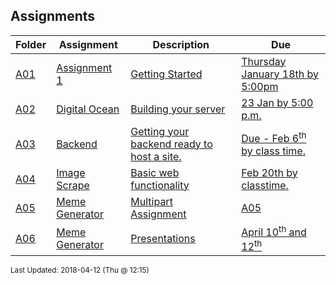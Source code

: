 ## Assignments
| Folder | Assignment | Description | Due|
 | ------------|------------|------------|------------|
 | [A01](https://github.com/rugbyprof/5373-Internet-Programming/tree/master/Assignments/A01) | [ Assignment 1 ](https://github.com/rugbyprof/5373-Internet-Programming/tree/master/Assignments/A01) | [ Getting Started](https://github.com/rugbyprof/5373-Internet-Programming/tree/master/Assignments/A01) | [Thursday January 18th by 5:00pm](https://github.com/rugbyprof/5373-Internet-Programming/tree/master/Assignments/A01) |
 | [A02](https://github.com/rugbyprof/5373-Internet-Programming/tree/master/Assignments/A02) | [ Digital Ocean ](https://github.com/rugbyprof/5373-Internet-Programming/tree/master/Assignments/A02) | [ Building your server](https://github.com/rugbyprof/5373-Internet-Programming/tree/master/Assignments/A02) | [23 Jan by 5:00 p.m.](https://github.com/rugbyprof/5373-Internet-Programming/tree/master/Assignments/A02) |
 | [A03](https://github.com/rugbyprof/5373-Internet-Programming/tree/master/Assignments/A03) | [ Backend ](https://github.com/rugbyprof/5373-Internet-Programming/tree/master/Assignments/A03) | [ Getting your backend ready to host a site.](https://github.com/rugbyprof/5373-Internet-Programming/tree/master/Assignments/A03) | [Due - Feb 6<sup>th</sup> by class time.](https://github.com/rugbyprof/5373-Internet-Programming/tree/master/Assignments/A03) |
 | [A04](https://github.com/rugbyprof/5373-Internet-Programming/tree/master/Assignments/A04) | [ Image Scrape ](https://github.com/rugbyprof/5373-Internet-Programming/tree/master/Assignments/A04) | [ Basic web functionality](https://github.com/rugbyprof/5373-Internet-Programming/tree/master/Assignments/A04) | [Feb 20th by classtime.](https://github.com/rugbyprof/5373-Internet-Programming/tree/master/Assignments/A04) |
 | [A05](https://github.com/rugbyprof/5373-Internet-Programming/tree/master/Assignments/A05) | [ Meme Generator ](https://github.com/rugbyprof/5373-Internet-Programming/tree/master/Assignments/A05) | [ Multipart Assignment](https://github.com/rugbyprof/5373-Internet-Programming/tree/master/Assignments/A05) | [A05](https://github.com/rugbyprof/5373-Internet-Programming/tree/master/Assignments/A05) | [ Overview](https://github.com/rugbyprof/5373-Internet-Programming/tree/master/Assignments/A05) |
 | [A06](https://github.com/rugbyprof/5373-Internet-Programming/tree/master/Assignments/A06) | [ Meme Generator ](https://github.com/rugbyprof/5373-Internet-Programming/tree/master/Assignments/A06) | [ Presentations](https://github.com/rugbyprof/5373-Internet-Programming/tree/master/Assignments/A06) | [April 10<sup>th</sup> and 12<sup>th</sup>](https://github.com/rugbyprof/5373-Internet-Programming/tree/master/Assignments/A06) |

<sup>Last Updated: 2018-04-12 (Thu @ 12:15)</sup>